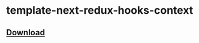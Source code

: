# template-next-redux-hooks-context

## [Download](https://github.com/ats1999/template-next-redux-hooks-context/raw/main/template.zip)
